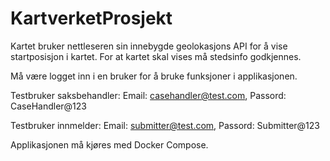# KartverketProsjekt

Kartet bruker nettleseren sin innebygde geolokasjons API for å vise startposisjon i kartet.
For at kartet skal vises må stedsinfo godkjennes. 

Må være logget inn i en bruker for å bruke funksjoner i applikasjonen.

Testbruker saksbehandler:
Email: casehandler@test.com,
Passord: CaseHandler@123

Testbruker innmelder:
Email: submitter@test.com,
Passord: Submitter@123

Applikasjonen må kjøres med Docker Compose. 
